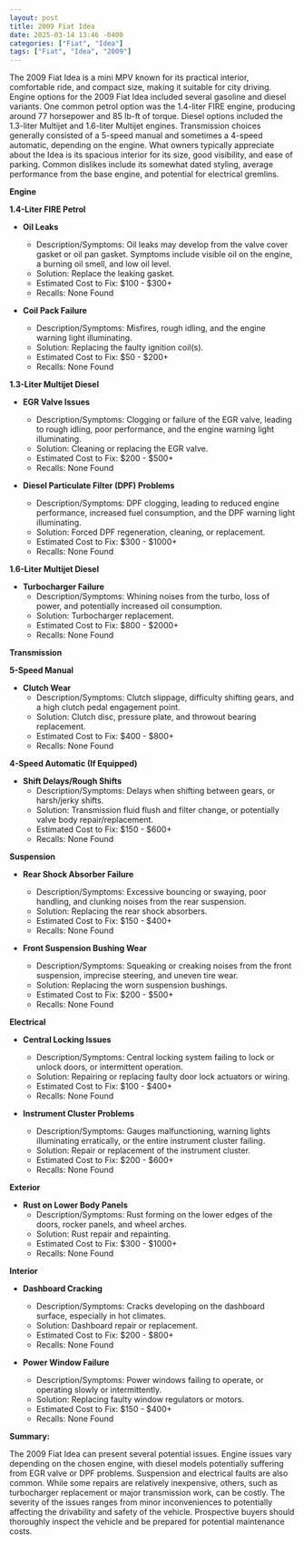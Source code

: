 ```yaml
---
layout: post
title: 2009 Fiat Idea
date: 2025-03-14 13:46 -0400
categories: ["Fiat", "Idea"]
tags: ["Fiat", "Idea", "2009"]
---
```

The 2009 Fiat Idea is a mini MPV known for its practical interior, comfortable ride, and compact size, making it suitable for city driving. Engine options for the 2009 Fiat Idea included several gasoline and diesel variants. One common petrol option was the 1.4-liter FIRE engine, producing around 77 horsepower and 85 lb-ft of torque. Diesel options included the 1.3-liter Multijet and 1.6-liter Multijet engines. Transmission choices generally consisted of a 5-speed manual and sometimes a 4-speed automatic, depending on the engine. What owners typically appreciate about the Idea is its spacious interior for its size, good visibility, and ease of parking. Common dislikes include its somewhat dated styling, average performance from the base engine, and potential for electrical gremlins.

**Engine**

**1.4-Liter FIRE Petrol**

*   **Oil Leaks**
    *   Description/Symptoms: Oil leaks may develop from the valve cover gasket or oil pan gasket. Symptoms include visible oil on the engine, a burning oil smell, and low oil level.
    *   Solution: Replace the leaking gasket.
    *   Estimated Cost to Fix: $100 - $300+
    *   Recalls: None Found

*   **Coil Pack Failure**
    *   Description/Symptoms: Misfires, rough idling, and the engine warning light illuminating.
    *   Solution: Replacing the faulty ignition coil(s).
    *   Estimated Cost to Fix: $50 - $200+
    *   Recalls: None Found

**1.3-Liter Multijet Diesel**

*   **EGR Valve Issues**
    *   Description/Symptoms: Clogging or failure of the EGR valve, leading to rough idling, poor performance, and the engine warning light illuminating.
    *   Solution: Cleaning or replacing the EGR valve.
    *   Estimated Cost to Fix: $200 - $500+
    *   Recalls: None Found

*   **Diesel Particulate Filter (DPF) Problems**
    *   Description/Symptoms: DPF clogging, leading to reduced engine performance, increased fuel consumption, and the DPF warning light illuminating.
    *   Solution: Forced DPF regeneration, cleaning, or replacement.
    *   Estimated Cost to Fix: $300 - $1000+
    *   Recalls: None Found

**1.6-Liter Multijet Diesel**
*   **Turbocharger Failure**
    *   Description/Symptoms: Whining noises from the turbo, loss of power, and potentially increased oil consumption.
    *   Solution: Turbocharger replacement.
    *   Estimated Cost to Fix: $800 - $2000+
    *   Recalls: None Found

**Transmission**

**5-Speed Manual**

*   **Clutch Wear**
    *   Description/Symptoms: Clutch slippage, difficulty shifting gears, and a high clutch pedal engagement point.
    *   Solution: Clutch disc, pressure plate, and throwout bearing replacement.
    *   Estimated Cost to Fix: $400 - $800+
    *   Recalls: None Found

**4-Speed Automatic (If Equipped)**

*   **Shift Delays/Rough Shifts**
    *   Description/Symptoms: Delays when shifting between gears, or harsh/jerky shifts.
    *   Solution: Transmission fluid flush and filter change, or potentially valve body repair/replacement.
    *   Estimated Cost to Fix: $150 - $600+
    *   Recalls: None Found

**Suspension**

*   **Rear Shock Absorber Failure**
    *   Description/Symptoms: Excessive bouncing or swaying, poor handling, and clunking noises from the rear suspension.
    *   Solution: Replacing the rear shock absorbers.
    *   Estimated Cost to Fix: $150 - $400+
    *   Recalls: None Found

*   **Front Suspension Bushing Wear**
    *   Description/Symptoms: Squeaking or creaking noises from the front suspension, imprecise steering, and uneven tire wear.
    *   Solution: Replacing the worn suspension bushings.
    *   Estimated Cost to Fix: $200 - $500+
    *   Recalls: None Found

**Electrical**

*   **Central Locking Issues**
    *   Description/Symptoms: Central locking system failing to lock or unlock doors, or intermittent operation.
    *   Solution: Repairing or replacing faulty door lock actuators or wiring.
    *   Estimated Cost to Fix: $100 - $400+
    *   Recalls: None Found

*   **Instrument Cluster Problems**
    *   Description/Symptoms: Gauges malfunctioning, warning lights illuminating erratically, or the entire instrument cluster failing.
    *   Solution: Repair or replacement of the instrument cluster.
    *   Estimated Cost to Fix: $200 - $600+
    *   Recalls: None Found

**Exterior**

*   **Rust on Lower Body Panels**
    *   Description/Symptoms: Rust forming on the lower edges of the doors, rocker panels, and wheel arches.
    *   Solution: Rust repair and repainting.
    *   Estimated Cost to Fix: $300 - $1000+
    *   Recalls: None Found

**Interior**

*   **Dashboard Cracking**
    *   Description/Symptoms: Cracks developing on the dashboard surface, especially in hot climates.
    *   Solution: Dashboard repair or replacement.
    *   Estimated Cost to Fix: $200 - $800+
    *   Recalls: None Found

*   **Power Window Failure**
    *   Description/Symptoms: Power windows failing to operate, or operating slowly or intermittently.
    *   Solution: Replacing faulty window regulators or motors.
    *   Estimated Cost to Fix: $150 - $400+
    *   Recalls: None Found

**Summary:**

The 2009 Fiat Idea can present several potential issues. Engine issues vary depending on the chosen engine, with diesel models potentially suffering from EGR valve or DPF problems. Suspension and electrical faults are also common. While some repairs are relatively inexpensive, others, such as turbocharger replacement or major transmission work, can be costly. The severity of the issues ranges from minor inconveniences to potentially affecting the drivability and safety of the vehicle. Prospective buyers should thoroughly inspect the vehicle and be prepared for potential maintenance costs.

